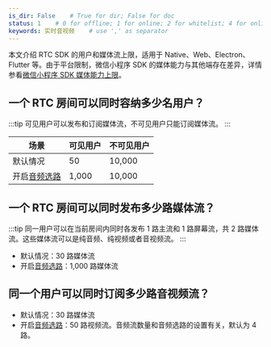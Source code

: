 ```yaml
---
is_dir: False    # True for dir; False for doc
status: 1    # 0 for offline; 1 for online; 2 for whitelist; 4 for online but hidden in TOC
keywords: 实时音视频    # use ',' as separator
---
```


本文介绍 RTC SDK 的用户和媒体流上限，适用于 Native、Web、Electron、Flutter 等。由于平台限制，微信小程序 SDK 的媒体能力与其他端存在差异，详情参看[微信小程序 SDK 媒体能力上限](https://www.volcengine.com/docs/6348/1111496)。

## 一个 RTC 房间可以同时容纳多少名用户？

:::tip
可见用户可以发布和订阅媒体流，不可见用户只能订阅媒体流。
:::

| 场景 | 可见用户 | 不可见用户 |
| --- | --- | --- |
| 默认情况 | 50 | 10,000 |
| 开启[音频选路](https://www.volcengine.com/docs/6348/113547) | 1,000 | 10,000 |


## 一个 RTC 房间可以同时发布多少路媒体流？

:::tip
同一用户可以在当前房间内同时各发布 1 路主流和 1 路屏幕流，共 2 路媒体流。这些媒体流可以是纯音频、纯视频或者音视频流。
:::

- 默认情况：30 路媒体流
- 开启[音频选路](https://www.volcengine.com/docs/6348/113547)：1,000 路媒体流

## 同一个用户可以同时订阅多少路音视频流？

- 默认情况：30 路媒体流
- 开启[音频选路](https://www.volcengine.com/docs/6348/113547)：50 路视频流。音频流数量和音频选路的设置有关，默认为 4 路。
